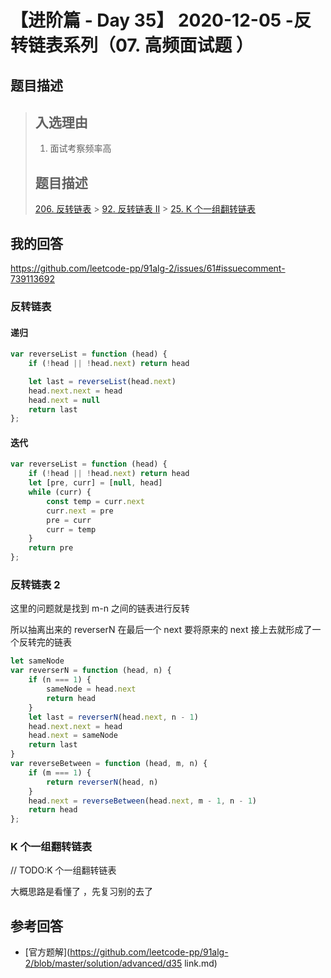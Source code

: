 # 【进阶篇 - Day 35】 2020-12-05 -反转链表系列（07. 高频面试题 ）

## 题目描述

> ## 入选理由
>
> 1. 面试考察频率高
>
> ## 题目描述
>
> [206. 反转链表](https://leetcode-cn.com/problems/reverse-linked-list/) > [92. 反转链表 II](https://leetcode-cn.com/problems/reverse-linked-list-ii/) > [25. K 个一组翻转链表](https://leetcode-cn.com/problems/reverse-nodes-in-k-group/)

## 我的回答

https://github.com/leetcode-pp/91alg-2/issues/61#issuecomment-739113692

### 反转链表

#### 递归

```JavaScript
var reverseList = function (head) {
    if (!head || !head.next) return head

    let last = reverseList(head.next)
    head.next.next = head
    head.next = null
    return last
};
```

#### 迭代

```JavaScript
var reverseList = function (head) {
    if (!head || !head.next) return head
    let [pre, curr] = [null, head]
    while (curr) {
        const temp = curr.next
        curr.next = pre
        pre = curr
        curr = temp
    }
    return pre
};
```

### 反转链表 2

这里的问题就是找到 m-n 之间的链表进行反转

所以抽离出来的 reverserN 在最后一个 next 要将原来的 next 接上去就形成了一个反转完的链表

```JavaScript
let sameNode
var reverserN = function (head, n) {
    if (n === 1) {
        sameNode = head.next
        return head
    }
    let last = reverserN(head.next, n - 1)
    head.next.next = head
    head.next = sameNode
    return last
}
var reverseBetween = function (head, m, n) {
    if (m === 1) {
        return reverserN(head, n)
    }
    head.next = reverseBetween(head.next, m - 1, n - 1)
    return head
};
```

### K 个一组翻转链表

// TODO:K 个一组翻转链表

大概思路是看懂了 ，先复习别的去了

## 参考回答

- [官方题解](https://github.com/leetcode-pp/91alg-2/blob/master/solution/advanced/d35 link.md)
